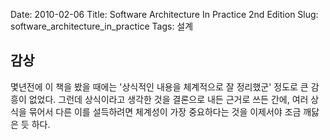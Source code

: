 Date: 2010-02-06
Title: Software Architecture In Practice 2nd Edition
Slug: software_architecture_in_practice
Tags: 설계

## 감상
몇년전에 이 책을 봤을 때에는 '상식적인 내용을 체계적으로 잘 정리했군' 정도로 큰 감흥이 없었다. 그런데 상식이라고 생각한 것을 결론으로 내든 근거로 쓰든 간에, 여러 상식을 묶어서 다른 이를 설득하려면 체계성이 가장 중요하다는 것을 이제서야 조금 깨닳은 듯 하다. 